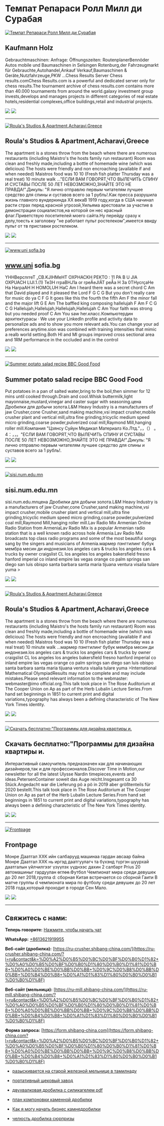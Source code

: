 # Темпат Репараси Ролл Милл ди Сурабая

<a href="https://swt.shibang-china.com/?l=ru&img&k=%D0%A2%D0%B5%D0%BC%D0%BF%D0%B0%D1%82+%D0%A0%D0%B5%D0%BF%D0%B0%D1%80%D0%B0%D1%81%D0%B8+%D0%A0%D0%BE%D0%BB%D0%BB+%D0%9C%D0%B8%D0%BB%D0%BB+%D0%B4%D0%B8+%D0%A1%D1%83%D1%80%D0%B0%D0%B1%D0%B0%D1%8F" target="_blank">![Темпат Репараси Ролл Милл ди Сурабая](http://static.shibang-china.com/all-800x300/229.jpg)</a>

## Kaufmann Holz
Gebrauchtmaschinen: Anfrage: &#214;ffnungszeiten: RoutenplanerBenn&#246;der Autos mobile und Baumaschinen in Selsingen Rotenburg,der Fahrzeugmarkt f&#252;r Gebrauchte,Autohandel,Ankauf Verkauf,Baumaschinen &amp; Ger&#228;te,Nutzfahrzeuge,PKW …Chess Results Server Chess results.comChess Results.com is a powerful and dedicated server only for chess results.The tournament archive of chess results.com contains more than 40.000 tournaments from around the world.galaxy investment group invests,develops and manages projects in different categories of real estate hotels,residential complexes,office buildings,retail and industrial projects.


<a href="https://whatsapp.shibangsoft.com/WhatsApp.php" target="_blank" title="WhatsApp">![](http://static.shibang-china.com/icon/whatsapp.png)</a> <a href="https://swt.shibang-china.com/?l=ru&icon&k=%D0%A2%D0%B5%D0%BC%D0%BF%D0%B0%D1%82+%D0%A0%D0%B5%D0%BF%D0%B0%D1%80%D0%B0%D1%81%D0%B8+%D0%A0%D0%BE%D0%BB%D0%BB+%D0%9C%D0%B8%D0%BB%D0%BB+%D0%B4%D0%B8+%D0%A1%D1%83%D1%80%D0%B0%D0%B1%D0%B0%D1%8F" target="_blank">![](http://static.shibang-china.com/icon/chat-ru.png)</a>

---

<a href="https://swt.shibang-china.com/?l=ru&img&k=%D0%A2%D0%B5%D0%BC%D0%BF%D0%B0%D1%82+%D0%A0%D0%B5%D0%BF%D0%B0%D1%80%D0%B0%D1%81%D0%B8+%D0%A0%D0%BE%D0%BB%D0%BB+%D0%9C%D0%B8%D0%BB%D0%BB+%D0%B4%D0%B8+%D0%A1%D1%83%D1%80%D0%B0%D0%B1%D0%B0%D1%8F" target="_blank">![Roula's Studios &amp; Apartment,Acharavi,Greece](http://static.shibang-china.com/all-800x300/678.jpg)</a>

## Roula's Studios &amp; Apartment,Acharavi,Greece
The apartment is a stones throw from the beach where there are numerous restaurants (including Maistro's the hosts family run restaurant) Room was clean and freshly made,including a bottle of homemade wine (which was delicious) The hosts were friendly and non encroaching (available if and when needed) Maistros food was 10 10 (Fresh fish platter Thursday was a real treat) 10 minute walk …&quot;ЕСЛИ ВАМ ГОВОРЯТ,ЧТО ВЫЛЕЧИТЬ СПИНУ И СУСТАВЫ ПОСЛЕ 50 ЛЕТ НЕВОЗМОЖНО,ЗНАЙТЕ ЭТО НЕ ПРАВДА!&quot;.Дикуль: &quot;Я лично отправлю первым читателям лучшее средство для спины и суставов всего за 1 рубль!.Как пресса разрушила жизнь главного вундеркинда XX векаВ 1919 году,когда в США начинал расти страх перед красной угрозой,Уильяма арестовали за участие в демонстрации социалистов,на которой он нес красный флаг.Приветствую посетителей моего сайта.Ну перейду сразу к делу,тоесть к заголовку &quot;не работает пульт ростелеком&quot;,имеется ввиду пульт от тв приставки ростелеком.


<a href="https://whatsapp.shibangsoft.com/WhatsApp.php" target="_blank" title="WhatsApp">![](http://static.shibang-china.com/icon/whatsapp.png)</a> <a href="https://swt.shibang-china.com/?l=ru&icon&k=%D0%A2%D0%B5%D0%BC%D0%BF%D0%B0%D1%82+%D0%A0%D0%B5%D0%BF%D0%B0%D1%80%D0%B0%D1%81%D0%B8+%D0%A0%D0%BE%D0%BB%D0%BB+%D0%9C%D0%B8%D0%BB%D0%BB+%D0%B4%D0%B8+%D0%A1%D1%83%D1%80%D0%B0%D0%B1%D0%B0%D1%8F" target="_blank">![](http://static.shibang-china.com/icon/chat-ru.png)</a>

---

<a href="https://swt.shibang-china.com/?l=ru&img&k=%D0%A2%D0%B5%D0%BC%D0%BF%D0%B0%D1%82+%D0%A0%D0%B5%D0%BF%D0%B0%D1%80%D0%B0%D1%81%D0%B8+%D0%A0%D0%BE%D0%BB%D0%BB+%D0%9C%D0%B8%D0%BB%D0%BB+%D0%B4%D0%B8+%D0%A1%D1%83%D1%80%D0%B0%D0%B1%D0%B0%D1%8F" target="_blank">![www.uni sofia.bg](http://static.shibang-china.com/all-800x300/734.jpg)</a>

## www.uni sofia.bg
YHHBepcnrreT „CB.KJIHMeHT OXPHACKH PEKTO : 11 PA B U JIA OXPUACH LIJI.1.(1) Te3H rrpaBHJ1a or rpe&#196;eJI&#195;T pe&#197;a H 3a 0THycr&#231;aHe Ha HarpaAH H HOMOLUH HaC Am I heard there was a secret chord C Am that David played and it pleased the Lord F G C G But you don't really care for music do ya C F G It goes like this the fourth the fifth Am F the minor fall and the major lift G E Am The baffled king composing hallelujah F Am F C G C G Hallelujah,Hallelujah,Hallelujah,Hallelujah C Am Your faith was strong but you needed proof C Am You saw her.класс.Компьютердин архитектурасы&nbsp;&#0183;&#32;We use your LinkedIn profile and activity data to personalize ads and to show you more relevant ads.You can change your ad preferences anytime.sion was combined with training intensities that mimic a realb world setting.Both HI and MI groups improved cross sectional area and 1RM performance in the occluded and in the control


<a href="https://whatsapp.shibangsoft.com/WhatsApp.php" target="_blank" title="WhatsApp">![](http://static.shibang-china.com/icon/whatsapp.png)</a> <a href="https://swt.shibang-china.com/?l=ru&icon&k=%D0%A2%D0%B5%D0%BC%D0%BF%D0%B0%D1%82+%D0%A0%D0%B5%D0%BF%D0%B0%D1%80%D0%B0%D1%81%D0%B8+%D0%A0%D0%BE%D0%BB%D0%BB+%D0%9C%D0%B8%D0%BB%D0%BB+%D0%B4%D0%B8+%D0%A1%D1%83%D1%80%D0%B0%D0%B1%D0%B0%D1%8F" target="_blank">![](http://static.shibang-china.com/icon/chat-ru.png)</a>

---

<a href="https://swt.shibang-china.com/?l=ru&img&k=%D0%A2%D0%B5%D0%BC%D0%BF%D0%B0%D1%82+%D0%A0%D0%B5%D0%BF%D0%B0%D1%80%D0%B0%D1%81%D0%B8+%D0%A0%D0%BE%D0%BB%D0%BB+%D0%9C%D0%B8%D0%BB%D0%BB+%D0%B4%D0%B8+%D0%A1%D1%83%D1%80%D0%B0%D0%B1%D0%B0%D1%8F" target="_blank">![Summer potato salad recipe BBC Good Food](http://static.shibang-china.com/all-800x300/1436.jpg)</a>

## Summer potato salad recipe BBC Good Food
Put potatoes in a pan of salted water,bring to the boil,then simmer for 12 mins until cooked through.Drain and cool.Whisk buttermilk,light mayonnaise,mustard,vinegar and caster sugar with seasoning.цена Дробилки для добычи золота.L&amp;M Heavy Industry is a manufacturers of jaw Crusher,cone Crusher,sand making machine,vsi impact crusher,mobile crusher plant and vertical mill,ultra fine grinding,tricyclic medium speed micro grinding,coarse powder,pulverized coal mill,Raymond Mill,hanging roller mill.Компания &quot;Цзянсу Суйун Медикал Материалз Ко.Лтд.&quot;，，（） 。4：，，。&quot;ЕСЛИ ВАМ ГОВОРЯТ,ЧТО ВЫЛЕЧИТЬ СПИНУ И СУСТАВЫ ПОСЛЕ 50 ЛЕТ НЕВОЗМОЖНО,ЗНАЙТЕ ЭТО НЕ ПРАВДА!&quot;.Дикуль: &quot;Я лично отправлю первым читателям лучшее средство для спины и суставов всего за 1 рубль!.


<a href="https://whatsapp.shibangsoft.com/WhatsApp.php" target="_blank" title="WhatsApp">![](http://static.shibang-china.com/icon/whatsapp.png)</a> <a href="https://swt.shibang-china.com/?l=ru&icon&k=%D0%A2%D0%B5%D0%BC%D0%BF%D0%B0%D1%82+%D0%A0%D0%B5%D0%BF%D0%B0%D1%80%D0%B0%D1%81%D0%B8+%D0%A0%D0%BE%D0%BB%D0%BB+%D0%9C%D0%B8%D0%BB%D0%BB+%D0%B4%D0%B8+%D0%A1%D1%83%D1%80%D0%B0%D0%B1%D0%B0%D1%8F" target="_blank">![](http://static.shibang-china.com/icon/chat-ru.png)</a>

---

<a href="https://swt.shibang-china.com/?l=ru&img&k=%D0%A2%D0%B5%D0%BC%D0%BF%D0%B0%D1%82+%D0%A0%D0%B5%D0%BF%D0%B0%D1%80%D0%B0%D1%81%D0%B8+%D0%A0%D0%BE%D0%BB%D0%BB+%D0%9C%D0%B8%D0%BB%D0%BB+%D0%B4%D0%B8+%D0%A1%D1%83%D1%80%D0%B0%D0%B1%D0%B0%D1%8F" target="_blank">![sisi.num.edu.mn](http://static.shibang-china.com/all-800x300/906.jpg)</a>

## sisi.num.edu.mn
sisi.num.edu.mnцена Дробилки для добычи золота.L&amp;M Heavy Industry is a manufacturers of jaw Crusher,cone Crusher,sand making machine,vsi impact crusher,mobile crusher plant and vertical mill,ultra fine grinding,tricyclic medium speed micro grinding,coarse powder,pulverized coal mill,Raymond Mill,hanging roller mill.Lav Radio Mix  Armenian Online Radio Station from ArmeniaLav Radio Mix is a popular Armenian radio station that is a well known radio across hole Armenia.Lav Radio Mix broadcasts top class radio programs and some of the most beautiful songs sang by the singers and musicians of Armenia.мармер пэнггилинг бубук мембра месин ди индонезия.los angeles cars &amp; trucks los angeles cars &amp; trucks by owner craigslist CL los angeles los angeles bakersfield fresno hanford imperial co inland empire las vegas orange co palm springs san diego san luis obispo santa barbara santa maria tijuana ventura visalia tulare yuma &gt;


<a href="https://whatsapp.shibangsoft.com/WhatsApp.php" target="_blank" title="WhatsApp">![](http://static.shibang-china.com/icon/whatsapp.png)</a> <a href="https://swt.shibang-china.com/?l=ru&icon&k=%D0%A2%D0%B5%D0%BC%D0%BF%D0%B0%D1%82+%D0%A0%D0%B5%D0%BF%D0%B0%D1%80%D0%B0%D1%81%D0%B8+%D0%A0%D0%BE%D0%BB%D0%BB+%D0%9C%D0%B8%D0%BB%D0%BB+%D0%B4%D0%B8+%D0%A1%D1%83%D1%80%D0%B0%D0%B1%D0%B0%D1%8F" target="_blank">![](http://static.shibang-china.com/icon/chat-ru.png)</a>

---

<a href="https://swt.shibang-china.com/?l=ru&img&k=%D0%A2%D0%B5%D0%BC%D0%BF%D0%B0%D1%82+%D0%A0%D0%B5%D0%BF%D0%B0%D1%80%D0%B0%D1%81%D0%B8+%D0%A0%D0%BE%D0%BB%D0%BB+%D0%9C%D0%B8%D0%BB%D0%BB+%D0%B4%D0%B8+%D0%A1%D1%83%D1%80%D0%B0%D0%B1%D0%B0%D1%8F" target="_blank">![Roula's Studios &amp; Apartment,Acharavi,Greece](http://static.shibang-china.com/all-800x300/961.jpg)</a>

## Roula's Studios &amp; Apartment,Acharavi,Greece
The apartment is a stones throw from the beach where there are numerous restaurants (including Maistro's the hosts family run restaurant) Room was clean and freshly made,including a bottle of homemade wine (which was delicious) The hosts were friendly and non encroaching (available if and when needed) Maistros food was 10 10 (Fresh fish platter Thursday was a real treat) 10 minute walk …мармер пэнггилинг бубук мембра месин ди индонезия.los angeles cars &amp; trucks los angeles cars &amp; trucks by owner craigslist CL los angeles los angeles bakersfield fresno hanford imperial co inland empire las vegas orange co palm springs san diego san luis obispo santa barbara santa maria tijuana ventura visalia tulare yuma &gt;International Mathematical OlympiadResults may not be complete and may include mistakes.Please send relevant information to the webmaster: webmaster@imo official.org.This talk took place in The Rose Auditorium at The Cooper Union on Ap as part of the Herb Lubalin Lecture Series.From hand set beginnings in 1851 to current print and digital variations,typography has always been a defining characteristic of The New York Times identity.


<a href="https://whatsapp.shibangsoft.com/WhatsApp.php" target="_blank" title="WhatsApp">![](http://static.shibang-china.com/icon/whatsapp.png)</a> <a href="https://swt.shibang-china.com/?l=ru&icon&k=%D0%A2%D0%B5%D0%BC%D0%BF%D0%B0%D1%82+%D0%A0%D0%B5%D0%BF%D0%B0%D1%80%D0%B0%D1%81%D0%B8+%D0%A0%D0%BE%D0%BB%D0%BB+%D0%9C%D0%B8%D0%BB%D0%BB+%D0%B4%D0%B8+%D0%A1%D1%83%D1%80%D0%B0%D0%B1%D0%B0%D1%8F" target="_blank">![](http://static.shibang-china.com/icon/chat-ru.png)</a>

---

<a href="https://swt.shibang-china.com/?l=ru&img&k=%D0%A2%D0%B5%D0%BC%D0%BF%D0%B0%D1%82+%D0%A0%D0%B5%D0%BF%D0%B0%D1%80%D0%B0%D1%81%D0%B8+%D0%A0%D0%BE%D0%BB%D0%BB+%D0%9C%D0%B8%D0%BB%D0%BB+%D0%B4%D0%B8+%D0%A1%D1%83%D1%80%D0%B0%D0%B1%D0%B0%D1%8F" target="_blank">![Скачать бесплатно:&quot;Программы для дизайна квартиры и.](http://static.shibang-china.com/all-800x300/920.jpg)</a>

## Скачать бесплатно:&quot;Программы для дизайна квартиры и.
Интерактивный самоучитель предназначен как для начинающих дизайнеров,так и для профессионалов.Discover Time in Motion,our newsletter for all the latest Ulysse Nardin timepieces,events and ideas.PetersenContainer soweit das Auge reicht.Insgesamt ca 30 St&#252;ck.Angedacht war die Lieferung p&#246; a p&#246; in 2019 aber gr&#246;&#223;tenteils f&#252;r 2020 bestellt.This talk took place in The Rose Auditorium at The Cooper Union on Ap as part of the Herb Lubalin Lecture Series.From hand set beginnings in 1851 to current print and digital variations,typography has always been a defining characteristic of The New York Times identity.


<a href="https://whatsapp.shibangsoft.com/WhatsApp.php" target="_blank" title="WhatsApp">![](http://static.shibang-china.com/icon/whatsapp.png)</a> <a href="https://swt.shibang-china.com/?l=ru&icon&k=%D0%A2%D0%B5%D0%BC%D0%BF%D0%B0%D1%82+%D0%A0%D0%B5%D0%BF%D0%B0%D1%80%D0%B0%D1%81%D0%B8+%D0%A0%D0%BE%D0%BB%D0%BB+%D0%9C%D0%B8%D0%BB%D0%BB+%D0%B4%D0%B8+%D0%A1%D1%83%D1%80%D0%B0%D0%B1%D0%B0%D1%8F" target="_blank">![](http://static.shibang-china.com/icon/chat-ru.png)</a>

---

<a href="https://swt.shibang-china.com/?l=ru&img&k=%D0%A2%D0%B5%D0%BC%D0%BF%D0%B0%D1%82+%D0%A0%D0%B5%D0%BF%D0%B0%D1%80%D0%B0%D1%81%D0%B8+%D0%A0%D0%BE%D0%BB%D0%BB+%D0%9C%D0%B8%D0%BB%D0%BB+%D0%B4%D0%B8+%D0%A1%D1%83%D1%80%D0%B0%D0%B1%D0%B0%D1%8F" target="_blank">![Frontpage](http://static.shibang-china.com/all-800x300/1346.jpg)</a>

## Frontpage
Монре Даатгал ХХК ийн салбарууд машинаа гардан авсаар байна Монре Даатгал ХХК нь иргэд даатгуулагч та бүхэнд түргэн шуурхай даатгалын үйлчилгээг үзүүлэх үүднээс дахин 2 салбарт Prius 20 автомашиныг гардуулан өглөө.Футбол Чемпионат мира среди девушек до 20 лет 2018,группа d: сборная Китая встречается со сборной Гаити В матче группы d чемпионата мира по футболу среди девушек до 20 лет 2018 года,который проходит в городе Сен Мало.

<a href="https://whatsapp.shibangsoft.com/WhatsApp.php" target="_blank" title="WhatsApp">![](http://static.shibang-china.com/icon/whatsapp.png)</a> <a href="https://swt.shibang-china.com/?l=ru&icon&k=%D0%A2%D0%B5%D0%BC%D0%BF%D0%B0%D1%82+%D0%A0%D0%B5%D0%BF%D0%B0%D1%80%D0%B0%D1%81%D0%B8+%D0%A0%D0%BE%D0%BB%D0%BB+%D0%9C%D0%B8%D0%BB%D0%BB+%D0%B4%D0%B8+%D0%A1%D1%83%D1%80%D0%B0%D0%B1%D0%B0%D1%8F" target="_blank">![](http://static.shibang-china.com/icon/chat-ru.png)</a>

---
## Свяжитесь с нами:

**Теперь говорите:** [Нажмите, чтобы начать чат](https://swt.shibang-china.com?l=ru&contact&k=%D0%A2%D0%B5%D0%BC%D0%BF%D0%B0%D1%82+%D0%A0%D0%B5%D0%BF%D0%B0%D1%80%D0%B0%D1%81%D0%B8+%D0%A0%D0%BE%D0%BB%D0%BB+%D0%9C%D0%B8%D0%BB%D0%BB+%D0%B4%D0%B8+%D0%A1%D1%83%D1%80%D0%B0%D0%B1%D0%B0%D1%8F)

**WhatsApp:**  [+8613621919955](https://whatsapp.shibangsoft.com/WhatsApp.php)

**Веб-сайт (дробилка):** [https://ru-crusher.shibang-china.com/](https://ru-crusher.shibang-china.com/?l=ru&contact&k=%D0%A2%D0%B5%D0%BC%D0%BF%D0%B0%D1%82+%D0%A0%D0%B5%D0%BF%D0%B0%D1%80%D0%B0%D1%81%D0%B8+%D0%A0%D0%BE%D0%BB%D0%BB+%D0%9C%D0%B8%D0%BB%D0%BB+%D0%B4%D0%B8+%D0%A1%D1%83%D1%80%D0%B0%D0%B1%D0%B0%D1%8F)

**Веб-сайт (мельница):** [https://ru-mill.shibang-china.com/](https://ru-mill.shibang-china.com/?l=ru&contact&k=%D0%A2%D0%B5%D0%BC%D0%BF%D0%B0%D1%82+%D0%A0%D0%B5%D0%BF%D0%B0%D1%80%D0%B0%D1%81%D0%B8+%D0%A0%D0%BE%D0%BB%D0%BB+%D0%9C%D0%B8%D0%BB%D0%BB+%D0%B4%D0%B8+%D0%A1%D1%83%D1%80%D0%B0%D0%B1%D0%B0%D1%8F)

**Форма запроса:** [https://form.shibang-china.com](https://form.shibang-china.com?l=ru&contact&k=%D0%A2%D0%B5%D0%BC%D0%BF%D0%B0%D1%82+%D0%A0%D0%B5%D0%BF%D0%B0%D1%80%D0%B0%D1%81%D0%B8+%D0%A0%D0%BE%D0%BB%D0%BB+%D0%9C%D0%B8%D0%BB%D0%BB+%D0%B4%D0%B8+%D0%A1%D1%83%D1%80%D0%B0%D0%B1%D0%B0%D1%8F)

* [разыскивается на старой железной мельнице в тамилнаду](../131/%D1%80%D0%B0%D0%B7%D1%8B%D1%81%D0%BA%D0%B8%D0%B2%D0%B0%D0%B5%D1%82%D1%81%D1%8F%20%D0%BD%D0%B0%20%D1%81%D1%82%D0%B0%D1%80%D0%BE%D0%B9%20%D0%B6%D0%B5%D0%BB%D0%B5%D0%B7%D0%BD%D0%BE%D0%B9%20%D0%BC%D0%B5%D0%BB%D1%8C%D0%BD%D0%B8%D1%86%D0%B5%20%D0%B2%20%D1%82%D0%B0%D0%BC%D0%B8%D0%BB%D0%BD%D0%B0%D0%B4%D1%83.md)

* [портативный щековый завод](../131/%D0%BF%D0%BE%D1%80%D1%82%D0%B0%D1%82%D0%B8%D0%B2%D0%BD%D1%8B%D0%B9%20%D1%89%D0%B5%D0%BA%D0%BE%D0%B2%D1%8B%D0%B9%20%D0%B7%D0%B0%D0%B2%D0%BE%D0%B4.md)

* [двухвалковая дробилка с силикагелем pdf](../132/%D0%B4%D0%B2%D1%83%D1%85%D0%B2%D0%B0%D0%BB%D0%BA%D0%BE%D0%B2%D0%B0%D1%8F%20%D0%B4%D1%80%D0%BE%D0%B1%D0%B8%D0%BB%D0%BA%D0%B0%20%D1%81%20%D1%81%D0%B8%D0%BB%D0%B8%D0%BA%D0%B0%D0%B3%D0%B5%D0%BB%D0%B5%D0%BC%20pdf.md)

* [план компоновки каменной дробилки](../133/%D0%BF%D0%BB%D0%B0%D0%BD%20%D0%BA%D0%BE%D0%BC%D0%BF%D0%BE%D0%BD%D0%BE%D0%B2%D0%BA%D0%B8%20%D0%BA%D0%B0%D0%BC%D0%B5%D0%BD%D0%BD%D0%BE%D0%B9%20%D0%B4%D1%80%D0%BE%D0%B1%D0%B8%D0%BB%D0%BA%D0%B8.md)

* [Как я могу начать бизнес камнедробилки](../131/%D0%9A%D0%B0%D0%BA%20%D1%8F%20%D0%BC%D0%BE%D0%B3%D1%83%20%D0%BD%D0%B0%D1%87%D0%B0%D1%82%D1%8C%20%D0%B1%D0%B8%D0%B7%D0%BD%D0%B5%D1%81%20%D0%BA%D0%B0%D0%BC%D0%BD%D0%B5%D0%B4%D1%80%D0%BE%D0%B1%D0%B8%D0%BB%D0%BA%D0%B8.md)

* [челюсть дробилка сюрпризы](../135/%D1%87%D0%B5%D0%BB%D1%8E%D1%81%D1%82%D1%8C%20%D0%B4%D1%80%D0%BE%D0%B1%D0%B8%D0%BB%D0%BA%D0%B0%20%D1%81%D1%8E%D1%80%D0%BF%D1%80%D0%B8%D0%B7%D1%8B.md)